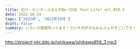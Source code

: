 ```yaml
---
title: 石川・ホンマ・ぶるんのBe-SIDE Your Life! vol.858-3
date: 2022-10-24
tags: ['2022年', '2022年10月']
draft: false
summary: いろいろ情報待ってます！ラジオ大好きなみなさんがすごいです！
---
```


http://project-phi.ddo.jp/ishikawa/ishikawa858_3.mp3
